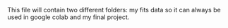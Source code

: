 This file will contain two different folders: my fits data so it can always be used in google colab and my final project.
